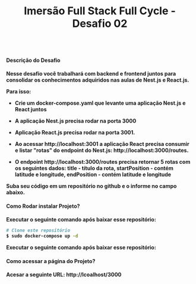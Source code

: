 <h1 align="center">Imersão Full Stack Full Cycle - Desafio 02</h1>

<br>
<br>

<h4> Descrição do Desafio <h4>

Nesse desafio você trabalhará com backend e frontend juntos para consolidar os conhecimentos adquiridos nas aulas de Nest.js e React.js.


Para isso:

- Crie um docker-compose.yaml que levante uma aplicação Nest.js e React juntos

- A aplicação Nest.js precisa rodar na porta 3000

- Aplicação React.js precisa rodar na porta 3001.

- Ao acessar http://localhost:3001 a aplicação React precisa consumir e listar "rotas" do endpoint do Nest.js: http://localhost:3000/routes.

- O endpoint http://localhost:3000/routes precisa retornar 5 rotas com os seguintes dados: title - título da rota, startPosition - contém latitude e longitude, endPosition - contém latitude e longitude


Suba seu código em um repositório no github e o informe no campo abaixo.

<h4> Como Rodar instalar Projeto? <h4>

<p>Executar o seguinte comando após baixar esse repositório:</p>

```bash
# Clone este repositório
$ sudo docker-compose up -d
```

<p>Executar o seguinte comando após baixar esse repositório:</p>

<h4> Como acessar a página do Projeto? <h4>

<p>Acesar a seguinte URL: http://lcoalhost/3000</p>
